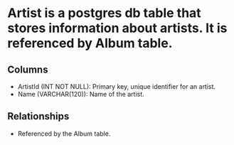 # Artist is a postgres db table that stores information about artists. It is referenced by Album table.

## Columns
- ArtistId (INT NOT NULL): Primary key, unique identifier for an artist.
- Name (VARCHAR(120)): Name of the artist.

## Relationships
- Referenced by the Album table.
